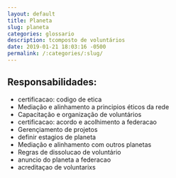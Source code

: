 ```yaml
---
layout: default
title: Planeta
slug: planeta
categories: glossario
description: tcomposto de voluntários
date: 2019-01-21 18:03:16 -0500
permalink: /:categories/:slug/
---
```



## Responsabilidades:

- certificacao: codigo de etica
- Mediação e alinhamento a principios éticos da rede
- Capacitação e organização de voluntários
- certificacao: acordo e acolhimento a federacao
- Gerençiamento de projetos
- definir estagios de planeta
- Mediação e alinhamento com outros planetas
- Regras de dissolucao de voluntário
- anuncio do planeta a federacao
- acreditaçao de voluntarixs
